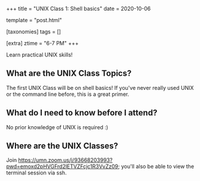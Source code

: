 +++
title = "UNIX Class 1: Shell basics"
date = 2020-10-06

template = "post.html"

[taxonomies]
tags = []

[extra]
ztime = "6-7 PM"
+++

Learn practical UNIX skills!

<!-- more -->

## What are the UNIX Class Topics?

The first UNIX Class will be on shell basics! If you've never really used UNIX or the command line before, this is a great primer.

## What do I need to know before I attend?

No prior knowledge of UNIX is required :)

## Where are the UNIX Classes?
Join https://umn.zoom.us/j/93668203993?pwd=emoxd2pHVGFrd2lETVZFcjc1R3VvZz09; you'll also be able to view the terminal session via ssh.
